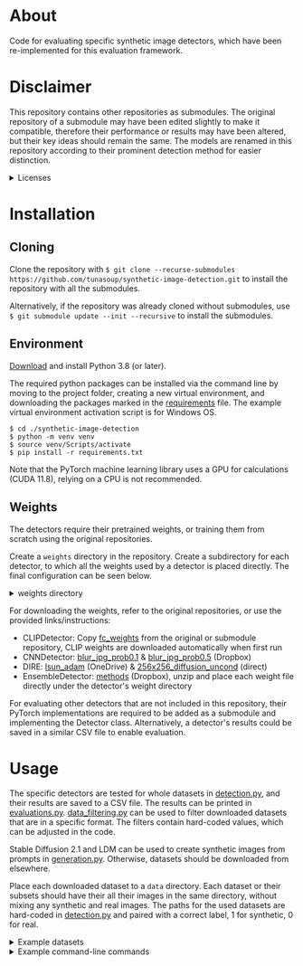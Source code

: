 # About
Code for evaluating specific synthetic image detectors, which have been re-implemented for this 
evaluation framework.

# Disclaimer
This repository contains other repositories as submodules.
The original repository of a submodule may have been edited slightly to make it compatible,
therefore their performance or results may have been altered, but their key ideas should remain the same.
The models are renamed in this repository according to their prominent detection method for easier distinction.

<details close>
<summary>Licenses</summary>

| Method                                                                                     | License                                                                                                                                                                            |
|:-------------------------------------------------------------------------------------------|:-----------------------------------------------------------------------------------------------------------------------------------------------------------------------------------|
| [CLIPDetector/UniversalFakeDetect](https://github.com/Yuheng-Li/UniversalFakeDetect)       | [Undefined](https://docs.github.com/en/repositories/managing-your-repositorys-settings-and-features/customizing-your-repository/licensing-a-repository#choosing-the-right-license) |
| [CNNDetector/CNNDetection](https://github.com/PeterWang512/CNNDetection)                   | Creative Commons Attribution-NonCommercial-ShareAlike 4.0 International Public License                                                                                             |
| [DIRE](https://github.com/ZhendongWang6/DIRE)                                              | [Undefined](https://docs.github.com/en/repositories/managing-your-repositorys-settings-and-features/customizing-your-repository/licensing-a-repository#choosing-the-right-license) |
| [EnsembleDetector/GAN-image-detection](https://github.com/polimi-ispl/GAN-image-detection) | GNU GENERAL PUBLIC LICENSE                                                                                                                                                         |

</details>

# Installation
## Cloning
Clone the repository with
``$ git clone --recurse-submodules https://github.com/tunasoup/synthetic-image-detection.git``
to install the repository with all the submodules.

Alternatively, if the repository was already cloned without submodules, use 
``$ git submodule update --init --recursive`` to install the submodules.

## Environment
[Download](https://www.python.org/downloads/) and install Python 3.8 (or later).

The required python packages can be installed via the command line by moving to the project
folder, creating a new virtual environment, and downloading the packages marked in the
[requirements](requirements.txt) file. The example virtual environment activation script is for Windows OS.
```
$ cd ./synthetic-image-detection
$ python -m venv venv
$ source venv/Scripts/activate
$ pip install -r requirements.txt
```
Note that the PyTorch machine learning library uses a GPU for calculations (CUDA 11.8),
relying on a CPU is not recommended.

## Weights
The detectors require their pretrained weights, or training them from scratch using the original repositories.

Create a ``weights`` directory in the repository. Create a subdirectory for each detector, to which
all the weights used by a detector is placed directly. The final configuration can be seen below.

<details close>
<summary>weights directory</summary>

```
weights
├── CLIPDetector
│   ├── fc_weights.pth
├── CNNDetector
│   ├── blur_jpg_prob0.1.pth
│   ├── blur_jpg_prob0.5.pth
├── DIRE
│   ├── 256x256_diffusion_uncond.pth
│   ├── lsun_adm.pth
├── EnsembleDetector
│   ├── method_A.pth
│   ├── method_B.pth
│   ├── method_C.pth
│   ├── method_D.pth
└── └── method_E.pth
```

</details>

For downloading the weights, refer to the original repositories, or use the provided links/instructions:
- CLIPDetector: Copy [fc_weights](https://github.com/Yuheng-Li/UniversalFakeDetect/blob/main/pretrained_weights/fc_weights.pth)
from the original or submodule repository, CLIP weights are downloaded automatically when first run
- CNNDetector: [blur_jpg_prob0.1](https://www.dropbox.com/s/h7tkpcgiwuftb6g/blur_jpg_prob0.1.pth) &
[blur_jpg_prob0.5](https://www.dropbox.com/s/2g2jagq2jn1fd0i/blur_jpg_prob0.5.pth) (Dropbox)
- DIRE: [lsun_adam](https://mailustceducn-my.sharepoint.com/personal/zhendongwang_mail_ustc_edu_cn/_layouts/15/onedrive.aspx?ga=1&id=%2Fpersonal%2Fzhendongwang%5Fmail%5Fustc%5Fedu%5Fcn%2FDocuments%2Fdatasets%2FDiffusionForensics%2Fcheckpoints)
(OneDrive) & [256x256_diffusion_uncond](https://openaipublic.blob.core.windows.net/diffusion/jul-2021/256x256_diffusion_uncond.pt) (direct)
- EnsembleDetector: [methods](https://www.dropbox.com/s/n1boisish8m6aoj/weights.zip) (Dropbox), unzip and place each weight file
directly under the detector's weight directory

For evaluating other detectors that are not included in this repository, their PyTorch implementations are required to 
be added as a submodule and implementing the Detector class. Alternatively, a detector's results could be saved in a 
similar CSV file to enable evaluation.

# Usage
The specific detectors are tested for whole datasets in [detection.py](detection.py), 
and their results are saved to a CSV file.
The results can be printed in [evaluations.py](evaluations.py).
[data_filtering.py](utils/data_filtering.py) can be used to filter downloaded datasets that are in a specific format.
The filters contain hard-coded values, which can be adjusted in the code.

Stable Diffusion 2.1 and LDM can be used to create synthetic images from prompts in [generation.py](generation.py).
Otherwise, datasets should be downloaded from elsewhere.

Place each downloaded dataset to a ``data`` directory. Each dataset or their subsets should have their
all their images in the same directory, without mixing any synthetic and real images. The paths for the used datasets
are hard-coded in [detection.py](detection.py) and paired with a correct label, 1 for synthetic, 0 for real.

<details close>
<summary>Example datasets</summary>

| Name & download location                                                                                                                                                         | Class | 
|:---------------------------------------------------------------------------------------------------------------------------------------------------------------------------------|:------|
| [COCO 2014 validation](https://cocodataset.org/#download)                                                                                                                        | Real  |
| [HDR/SDR](https://lesc.dinfo.unifi.it/materials/datasets_en.html)                                                                                                                | Real  |
| [Midjourney v5.1](https://www.kaggle.com/datasets/iraklip/modjourney-v51-cleaned-data) ([data_filtering.py](data_filtering.py) requires the CSV file for downloading the images) | Fake  | 
| [StyleGAN2](https://github.com/peterwang512/CNNDetection) (CNNDetection)                                                                                                         | Fake  |
| [VQGAN](https://github.com/CompVis/taming-transformers) (Taming Transformers)                                                                                                    | Fake  |
| [GANs and DMs](https://github.com/grip-unina/DMimageDetection) (DMimageDetection)                                                                                                | Fake  |

</details>


<details close>
<summary>Example command-line commands</summary>

```
Detection using hard-coded configurations:
$ python detection.py -d CNNDetector_p0.1_crop -ds StableDiffusion2 -bs 50 --verbose

Detection using custom configurations:
$ python detection.py -d CNNDetector_p0.1_heavy_compression -dc cnndetector -dw weights/cnndetector/blur_jpg_prob0.1.pth -dsd data/StableDiffusion2/text -dsl 1 -bs 50 -c 40 -cs "None" -rs "(500, 500)" -v -o csvs/myresults.csv

Evaluating the results on multiple resize-augmented datasets of multiple detectors with balanced thresholds
$ python evaluation.py acc -i csvs -cf bilinear -d CLIPDetector_crop CNNDetector_p0.1 -bp csvs/SDR.csv csvs/StableDiffusion2.csv 

Plotting the Area Under the ROC Curve and average precision:
$ python evaluation.py aucap -i csvs/SDR.csv csvs/StableDiffusion2.csv -d CLIPDetector_crop

Generating images with Stable Diffusion 2 from a text prompt:
$ python generation.py -i "Hello, World!" -g StableDiffusion2 -n 2
```

</details>